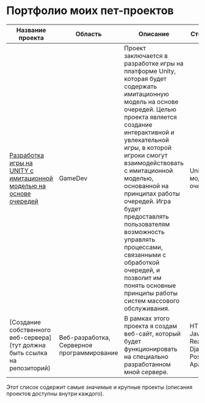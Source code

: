# Портфолио моих пет-проектов

  
| Название проекта | Область | Описание | Стек и методы | Сроки | Статус |
| --- | --- | --- | --- | --- | --- |
| [Разработка игры на UNITY с имитационной моделью на основе очередей](https://github.com/bulka-tureckaya/UnityQueueSimulationGame) | GameDev | Проект заключается в разработке игры на платформе Unity, которая будет содержать имитационную модель на основе очередей. Целью проекта является создание интерактивной и увлекательной игры, в которой игроки смогут взаимодействовать с имитационной моделью, основанной на принципах работы очередей. Игра будет предоставлять пользователям возможность управлять процессами, связанными с обработкой очередей, и позволит им понять основные принципы работы систем массового обслуживания. | Unity, C#, моделирование очередей | - | В разработке |
| [Создание собственного веб-сервера](тут должна быть ссылка на репозиторий) | Веб-разработка, Серверное программирование | В рамках этого проекта я создам веб-сайт, который будет функционировать на специально разработанном мной сервере. | HTML, CSS, JavaScript, React, Python, Django, PostgreSQL, Apache, AWS  | Нет срока | В разработке |


Этот список содержит самые значимые и крупные проекты (описания проектов доступны внутри каждого).
